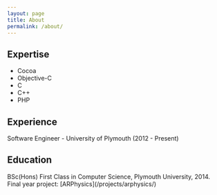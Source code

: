 ```yaml
---
layout: page
title: About
permalink: /about/
---
```


<h2>Expertise</h2>
<ul class="tokens blue">
    <li>Cocoa</li>
    <li>Objective-C</li>
    <li>C</li>
    <li>C++</li>
    <li>PHP</li>
</ul>


<h2>Experience</h2>
<section>
    Software Engineer - University of Plymouth (2012 - Present)
</section>


<!--<h2>Skills</h2>
<ul class="tokens grey">
<li>Cocoa</li>
<li>Objective-C</li>
<li>Swift</li>
<li>PHP</li>
<li>HTML</li>
</ul>-->


<h2>Education</h2>
BSc(Hons) First Class in Computer Science, Plymouth University, 2014.
Final year project: [ARPhysics](/projects/arphysics/)